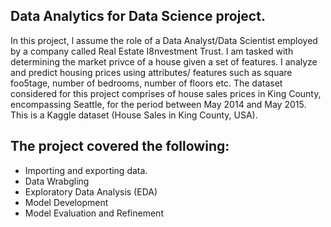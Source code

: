 ## Data Analytics for Data Science project.
In this project, l assume the role of a Data Analyst/Data Scientist employed by a company called Real Estate I8nvestment Trust.
I am tasked with determining the market privce of a house given a set of features.
I analyze and predict housing prices using attributes/ features such as square foo5tage, number of bedrooms, number of floors etc.
The dataset considered for this project comprises of house sales prices in King County, encompassing Seattle, for the period between May 2014 and May 2015. This is a Kaggle  dataset (House Sales in King County, USA).

## The project covered the following:
- Importing and exporting data.
- Data Wrabgling
- Exploratory Data Analysis (EDA)
- Model Development
- Model Evaluation and Refinement

